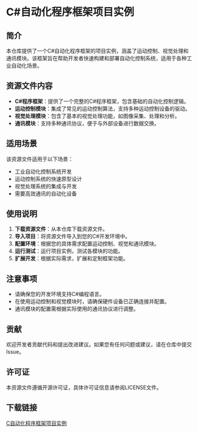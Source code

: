# C#自动化程序框架项目实例

## 简介

本仓库提供了一个C#自动化程序框架的项目实例，涵盖了运动控制、视觉处理和通讯模块。该框架旨在帮助开发者快速构建和部署自动化控制系统，适用于各种工业自动化场景。

## 资源文件内容

- **C#程序框架**：提供了一个完整的C#程序框架，包含基础的自动化控制逻辑。
- **运动控制模块**：集成了常见的运动控制算法，支持多种运动控制设备的驱动。
- **视觉处理模块**：包含了基本的视觉处理功能，如图像采集、处理和分析。
- **通讯模块**：支持多种通讯协议，便于与外部设备进行数据交换。

## 适用场景

该资源文件适用于以下场景：

- 工业自动化控制系统开发
- 运动控制系统的快速原型设计
- 视觉处理系统的集成与开发
- 需要高效通讯的自动化设备

## 使用说明

1. **下载资源文件**：从本仓库下载资源文件。
2. **导入项目**：将资源文件导入到您的C#开发环境中。
3. **配置环境**：根据您的具体需求配置运动控制、视觉和通讯模块。
4. **运行测试**：运行项目实例，测试各模块的功能。
5. **扩展开发**：根据实际需求，扩展和定制框架功能。

## 注意事项

- 请确保您的开发环境支持C#编程语言。
- 在使用运动控制和视觉模块时，请确保硬件设备已正确连接并配置。
- 通讯模块的配置需根据实际使用的通讯协议进行调整。

## 贡献

欢迎开发者贡献代码和提出改进建议。如果您有任何问题或建议，请在仓库中提交Issue。

## 许可证

本资源文件遵循开源许可证，具体许可证信息请参阅LICENSE文件。

## 下载链接

[C自动化程序框架项目实例](https://pan.quark.cn/s/cb1bcd387e24)